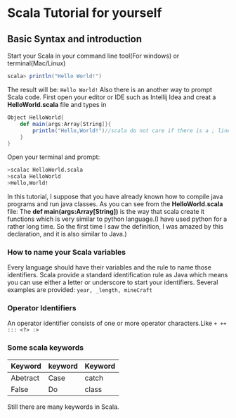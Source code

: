 #   Scala Tutorial for yourself
## Basic Syntax and introduction
Start your Scala in your command line tool(For windows) or terminal(Mac/Linux)

```scala
scala> println("Hello World!")
```
The result will be:
```Hello World!```
Also there is an another way to prompt Scala code.
First open your editor or IDE such as Intellij Idea and creat a **HelloWorld.scala** file and types in

```scala
Object HelloWorld{
    def main(args:Array[String]}{
        println("Hello,World!")//scala do not care if there is a ; line
    }
}
```
Open your terminal and prompt:

```Bash
>scalac HelloWorld.scala
>scala HelloWorld
>Hello,World!
```
In this tutorial, I suppose that you have already known how to compile java programs and run java classes. 
As you can see from the **HelloWorld.scala** file:
The **def main(args:Array[String])** is the way that scala create it functions which is very similar to python language.(I have used python for a rather long time. So the first time I saw the definition, I was amazed by this declaration, and it is also similar to Java.)
### How to name your Scala variables
Every language should have their variables and the rule to name those identifiers. Scala provide a standard identification rule as Java which means you can use either a letter or underscore to start your identifiers.
Several examples are provided:
```year, _length, mineCraft```
### Operator Identifiers
An operator identifier consists of one or more operator characters.Like
```+ ++ ::: <?> :>```
### Some scala keywords
| Keyword | keyword | Keyword |
| --- | --- | --- |
| Abetract | Case | catch |
| False | Do | class |

Still there are many keywords in Scala.



